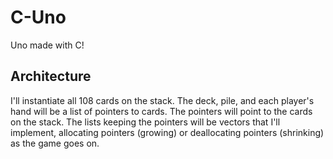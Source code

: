 # C-Uno

Uno made with C!

## Architecture

I'll instantiate all 108 cards on the stack. The deck, pile, and each player's hand will be a list of pointers to cards. The pointers will point to the cards on the stack. The lists keeping the pointers will be vectors that I'll implement, allocating pointers (growing) or deallocating pointers (shrinking) as the game goes on.

